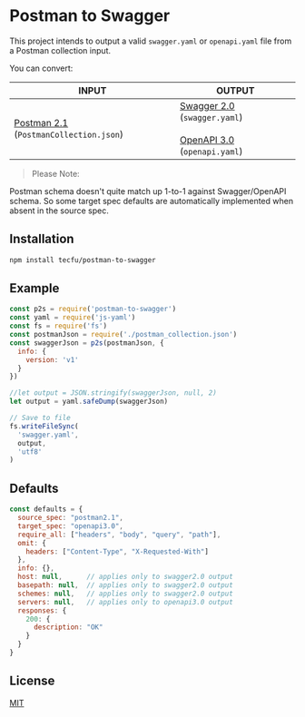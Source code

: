# Postman to Swagger

This project intends to output a valid `swagger.yaml` or `openapi.yaml` file from a Postman collection input.

You can convert:

| INPUT | OUTPUT |
|---|---|
| [Postman 2.1](https://schema.getpostman.com/json/collection/latest/docs/index.html) (`PostmanCollection.json`) | [Swagger 2.0](https://github.com/OAI/OpenAPI-Specification/blob/master/versions/2.0.md) (`swagger.yaml`) <br/><br/>[OpenAPI 3.0](https://github.com/OAI/OpenAPI-Specification/blob/master/versions/3.0.3.md) (`openapi.yaml`)|


> Please Note:

Postman schema doesn't quite match up 1-to-1 against Swagger/OpenAPI schema.
So some target spec defaults are automatically implemented when absent in the source spec.


## Installation

```sh
npm install tecfu/postman-to-swagger
```

## Example

```js
const p2s = require('postman-to-swagger')
const yaml = require('js-yaml')
const fs = require('fs')
const postmanJson = require('./postman_collection.json')
const swaggerJson = p2s(postmanJson, {
  info: {
    version: 'v1'
  }
})

//let output = JSON.stringify(swaggerJson, null, 2)
let output = yaml.safeDump(swaggerJson)

// Save to file
fs.writeFileSync(
  'swagger.yaml',
  output,
  'utf8'
)
```

## Defaults


```js
const defaults = {
  source_spec: "postman2.1",
  target_spec: "openapi3.0",
  require_all: ["headers", "body", "query", "path"],
  omit: {
    headers: ["Content-Type", "X-Requested-With"]
  },
  info: {},
  host: null,      // applies only to swagger2.0 output
  basepath: null,  // applies only to swagger2.0 output
  schemes: null,   // applies only to swagger2.0 output
  servers: null,   // applies only to openapi3.0 output
  responses: {
    200: {
      description: "OK"
    }
  }
}
```

## License

[MIT](LICENSE)
